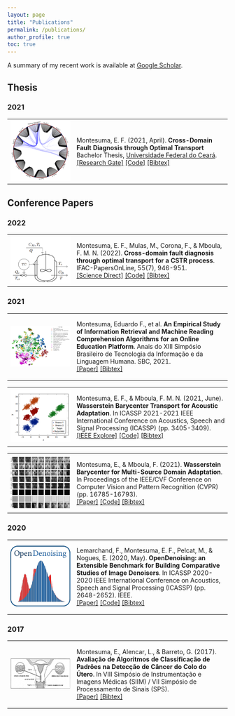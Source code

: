 ```yaml
---
layout: page
title: "Publications"
permalink: /publications/
author_profile: true
toc: true
---
```


A summary of my recent work is available at [Google Scholar](https://scholar.google.com.br/citations?user=elSROdcAAAAJ&hl=en).

## Thesis

### 2021

<table cellspacing="10">
<tr>
    <td style="width: 30%">
        <img src=    
        "../files/cdfd_ot.png" height="auto" width="200pt"  
        alt="image">
    </td>
    <td style="width: 70%">  
        <p>
            Montesuma, E. F. (2021, April). <b>Cross-Domain Fault Diagnosis through Optimal Transport</b> Bachelor Thesis, <a href="https://www.ufc.br/">Universidade Federal do Ceará</a>.
            <br>
            <a href="https://www.researchgate.net/publication/354664416_Cross-Domain_Fault_Diagnosis_Through_Optimal_Transport">[Research Gate]</a> <a href="https://github.com/eddardd/CrossDomainFaultDiagnosis">[Code]</a> <a href="https://eddardd.github.io/files/Papers/montesuma2021crossdomain.bibtex">[Bibtex]</a>
        </p>
    </td>
</tr>
</table>

## Conference Papers

### 2022

<table cellspacing="10">
<tr>
    <td style="width: 30%">
        <img src=    
        "../files/cstr.png" height="auto" width="200pt"  
        alt="image">
    </td>
    <td style="width: 70%">  
        <p>
            Montesuma, E. F., Mulas, M., Corona, F., & Mboula, F. M. N. (2022). <b>Cross-domain fault diagnosis through optimal transport for a CSTR process</b>. IFAC-PapersOnLine, 55(7), 946-951.
            <br>
            <a href="https://www.sciencedirect.com/science/article/pii/S2405896322009727">[Science Direct]</a> <a href="https://github.com/eddardd/CrossDomainFaultDiagnosis">[Code]</a> <a href="https://raw.githubusercontent.com/eddardd/my-personal-blog/master/files/papers/montesuma2022cdfd.bibtex">[Bibtex]</a>
        </p>
    </td>
</tr>
</table>

### 2021

<table cellspacing="10">
<tr>
    <td style="width: 30%">
        <img src=    
        "../files/info_retrieval.png" height="auto" width="200pt"  
        alt="image">
    </td>
    <td style="width: 70%">  
        <p>
            Montesuma, Eduardo F., et al. <b>An Empirical Study of Information Retrieval and Machine Reading Comprehension Algorithms for an Online Education Platform</b>. Anais do XIII Simpósio Brasileiro de Tecnologia da Informação e da Linguagem Humana. SBC, 2021.
            <br>
            <a href="https://sol.sbc.org.br/index.php/stil/article/view/17801/17635">[Paper]</a> <a href="https://eddardd.github.io/files/Papers/montesuma2021empirical.bibtex">[Bibtex]</a>
        </p>
    </td>
</tr>
</table>

<table cellspacing="10">
<tr>
    <td style="width: 30%">
        <img src=    
        "../files/wbt.png" height="auto" width="200pt"  
        alt="image">
    </td>
    <td style="width: 70%">  
        <p>
            Montesuma, E. F., & Mboula, F. M. N. (2021, June). <b>Wasserstein Barycenter Transport for Acoustic Adaptation</b>. In ICASSP 2021-2021 IEEE International Conference on Acoustics, Speech and Signal Processing (ICASSP) (pp. 3405-3409).
            <br>
            <a href="https://ieeexplore.ieee.org/document/9414199">[IEEE Explore]</a> <a href="https://github.com/eddardd/WBTransport">[Code]</a> <a href="https://raw.githubusercontent.com/eddardd/eddardd.github.io/master/files/papers/wbt2021icassp.bibtex">[Bibtex]</a>
        </p>
    </td>
</tr>
</table>

<table cellspacing="10">
<tr>
    <td style="width: 30%">
        <img src=    
        "../files/wbt2.png" height="auto" width="200pt"  
        alt="image">
    </td>
    <td style="width: 70%">  
        <p>
            Montesuma, E., & Mboula, F. (2021). <b>Wasserstein Barycenter for Multi-Source Domain Adaptation</b>. In Proceedings of the IEEE/CVF Conference on Computer Vision and Pattern Recognition (CVPR) (pp. 16785-16793).
            <br>
            <a href="https://openaccess.thecvf.com/content/CVPR2021/papers/Montesuma_Wasserstein_Barycenter_for_Multi-Source_Domain_Adaptation_CVPR_2021_paper.pdf">[Paper]</a> <a href="https://github.com/eddardd/WBTransport">[Code]</a> <a href="https://raw.githubusercontent.com/eddardd/eddardd.github.io/master/files/papers/wbt2021cvpr.bibtex">[Bibtex]</a>
        </p>
    </td>
</tr>
</table>

### 2020


<table cellspacing="10">
<tr>
    <td style="width: 30%">
        <img src=    
        "../files/opendenoising.png" height="auto" width="200pt"  
        alt="image">
    </td>
    <td style="width: 70%">  
        <p>
            Lemarchand, F., Montesuma, E. F., Pelcat, M., & Nogues, E. (2020, May). <b>OpenDenoising: an Extensible Benchmark for Building Comparative Studies of Image Denoisers</b>. In ICASSP 2020-2020 IEEE International Conference on Acoustics, Speech and Signal Processing (ICASSP) (pp. 2648-2652). IEEE.
            <br>
            <a href="https://arxiv.org/pdf/1910.08328.pdf">[Paper]</a> <a href="https://github.com/opendenoising/opendenoising-benchmark">[Code]</a> <a href="https://eddardd.github.io/files/Papers/opendenoising.bibtex">[Bibtex]</a>
        </p>
    </td>
</tr>
</table>

### 2017

<table cellspacing="10">
<tr>
    <td style="width: 30%">
        <img src=    
        "../files/cancer_detection.png" height="auto" width="200pt"  
        alt="image">
    </td>
    <td style="width: 70%">  
        <p>
            Montesuma, E., Alencar, L., & Barreto, G. (2017). <b>Avaliação de Algoritmos de Classificação de Padrões na Detecção de Câncer do Colo do Útero</b>. In VIII Simpósio de Instrumentação e Imagens Médicas (SIIM) / VII Simpósio de Processamento de Sinais (SPS).
            <br>
            <a href="https://eventos.ufabc.edu.br/siimsps/files/id74.pdf">[Paper]</a> <a href="https://eddardd.github.io/files/Papers/siscolo.bibtex">[Bibtex]</a>
        </p>
    </td>
</tr>
</table>
